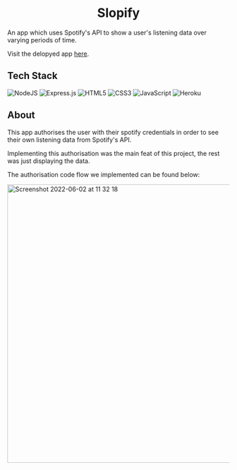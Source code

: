  <h1 align="center">Slopify</h1>

An app which uses Spotify's API to show a user's listening data over varying periods of time. 

Visit the delopyed app [here](https://slopify.herokuapp.com/).

## Tech Stack

![NodeJS](https://img.shields.io/badge/node.js-6DA55F?style=for-the-badge&logo=node.js&logoColor=white)
![Express.js](https://img.shields.io/badge/express.js-%23404d59.svg?style=for-the-badge&logo=express&logoColor=%2361DAFB)
![HTML5](https://img.shields.io/badge/html5-%23E34F26.svg?style=for-the-badge&logo=html5&logoColor=white)
![CSS3](https://img.shields.io/badge/css3-%231572B6.svg?style=for-the-badge&logo=css3&logoColor=white)
![JavaScript](https://img.shields.io/badge/javascript-%23323330.svg?style=for-the-badge&logo=javascript&logoColor=%23F7DF1E)
![Heroku](https://img.shields.io/badge/heroku-%23430098.svg?style=for-the-badge&logo=heroku&logoColor=white)

## About

This app authorises the user with their spotify credentials in order to see their own listening data from Spotify's API. 

Implementing this authorisation was the main feat of this project, the rest was just displaying the data.

The authorisation code flow we implemented can be found below:

<img width="631" alt="Screenshot 2022-06-02 at 11 32 18" src="https://user-images.githubusercontent.com/76166627/171611038-949b2f3a-038f-4cb0-a700-2040909ba4d8.png">
